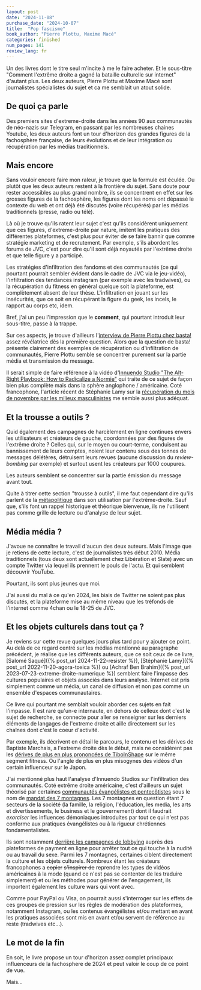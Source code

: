 ```yaml
---
layout: post
date: "2024-11-08"
purchase_date: "2024-10-07"
title:  "Pop fascisme"
book_author: "Pierre Plottu, Maxime Macé"
categories: finished
num_pages: 141
review_lang: fr
---
```


Un des livres dont le titre seul m'incite à me le faire acheter. Et le sous-titre "Comment l'extrême droite a gagné la bataille culturelle sur internet" d'autant plus. Les deux auteurs, Pierre Plottu et Maxime Macé sont journalistes spécialistes du sujet et ca me semblait un atout solide.

## De quoi ça parle

Des premiers sites d'extreme-droite dans les années 90 aux communautés de néo-nazis sur Telegram, en passant par les nombreuses chaines Youtube, les deux auteurs font un tour d'horizon des grandes figures de la fachosphère française, de leurs évolutions et de leur intégration ou récupération par les médias traditionnels.

## Mais encore

Sans vouloir encore faire mon raleur, je trouve que la formule est éculée. Ou plutôt que les deux auteurs restent à la frontière du sujet. Sans doute pour rester accessibles au plus grand nombre, ils se concentrent en effet sur les grosses figures de la fachosphère, les figures dont les noms ont dépassé le contexte du web et ont déjà été discutés (voire récupérés) par les médias traditionnels (presse, radio ou télé).

Là où je trouve qu'ils ratent leur sujet c'est qu'ils considèrent uniquement que ces figures, d'extreme-droite par nature, imitent les pratiques des différentes plateformes, c'est plus pour éviter de se faire bannir que comme stratégie marketing et de recrutement. Par exemple, s'ils abordent les forums de JVC, c'est pour dire qu'il sont déjà noyautés par l'extrême droite et que telle figure y a participé.

Les stratégies d'infiltration des fandoms et des communautés (ce qui pourtant pourrait sembler évident dans le cadre de JVC via le jeu-vidéo), l'infiltration des tendances instagram (par exemple avec les tradwives), ou la récupération du fitness en général quelque soit la plateforme, est complètement absent de leur thèse. L'infiltration en jouant sur les insécurités, que ce soit en récupérant la figure du geek, les incels, le rapport au corps etc, idem.

Bref, j'ai un peu l'impression que le **comment**, qui pourtant introduit leur sous-titre, passe à la trappe.

Sur ces aspects, je trouve d'ailleurs l'[interview de Pierre Plottu chez basta!](https://basta.media/l-extreme-droite-a-gagne-la-bataille-sur-internet-faute-de-combattants-en-face) assez révélatrice dès la première question. Alors que la question de basta! présente clairement des exemples de récupération ou d'infiltration de communautés, Pierre Plottu semble se concentrer purement sur la partie média et transmission du message. 

Il serait simple de faire référence à la vidéo d'[Innuendo Studio "The Alt-Right Playbook: How to Radicalize a Normie"](https://www.youtube.com/watch?v=P55t6eryY3g) qui traite de ce sujet de façon bien plus complète mais dans la sphère anglophone / américaine. Coté francophone, l'article récent de Stéphanie Lamy sur la [récupération du mois de novembre par les milieux masculinistes](https://blogs.mediapart.fr/stephanie-lamy/blog/011124/la-colonisation-du-mois-de-novembre-par-les-milieux-masculinistes) me semble aussi plus adéquat.

## Et la trousse a outils ?

Quid également des campagnes de harcèlement en ligne continues envers les utilisateurs et créateurs de gauche, coordonnées par des figures de l'extrême droite ? Celles qui, sur le moyen ou court-terme, conduisent au bannissement de leurs comptes, noient leur contenu sous des tonnes de messages délétères, détruisent leurs revues (aucune discussion du *review-bombing* par exemple) et surtout usent les créateurs par 1000 coupures.

Les auteurs semblent se concentrer sur la partie émission du message avant tout.

Quite à titrer cette section "trousse à outils", il me faut cependant dire qu'ils parlent de la [métapolitique](https://fr.wikipedia.org/wiki/M%C3%A9tapolitique#M%C3%A9tapolitique_et_gramscisme_de_droite) dans son utilisation par l'extrême-droite. Sauf que, s'ils font un rappel historique et théorique bienvenue, ils ne l'utilisent pas comme grille de lecture ou d'analyse de leur sujet.

## Média média ?

J'avoue ne connaître le travail d'aucun des deux auteurs. Mais l'image que je retiens de cette lecture, c'est de journalistes très début 2010. Média traditionnels (tous deux sont actuellement chez Libération et Slate) avec un compte Twitter via lequel ils prennent le pouls de l'actu. Et qui semblent découvrir YouTube.

Pourtant, ils sont plus jeunes que moi.

J'ai aussi du mal à ce qu'en 2024, les biais de Twitter ne soient pas plus discutés, et la plateforme mise au même niveau que les tréfonds de l'internet comme 4chan ou le 18-25 de JVC.

## Et les objets culturels dans tout ça ?

Je reviens sur cette revue quelques jours plus tard pour y ajouter ce point. Au delà de ce regard centré sur les médias mentionné au paragraphe précédent, je réalise que les différents auteurs, que ce soit ceux de ce livre, [Salomé Saqué]({% post_url 2024-11-22-resister %}), [Stéphanie Lamy]({% post_url 2022-11-20-agora-toxica %}) ou [Achraf Ben Brahim]({% post_url 2023-07-23-extreme-droite-numerique %}) semblent faire l'impasse des cultures populaires et objets associés dans leurs analyse. Internet est pris simplement comme un média, un canal de diffusion et non pas comme un ensemble d'espaces communautaires.

Ce livre qui pourtant me semblait vouloir aborder ces sujets en fait l'impasse. Il est rare qu'un-e internaute, en dehors de celleux dont c'est le sujet de recherche, se connecte pour aller se renseigner sur les derniers éléments de langages de l'extreme droite et aille directement sur les chaînes dont c'est le coeur d'activité.

Par exemple, ils décrivent en détail le parcours, le contenu et les dérives de Baptiste Marchais, a l'extreme droite dès le début, mais ne considèrent pas les [dérives de plus en plus prononcées de TiboInShape](https://www.youtube.com/watch?v=Fp1gFaFFE_E) sur le même segment fitness. Ou l'angle de plus en plus misogynes des vidéos d'un certain influenceur sur le Japon.

J'ai mentionné plus haut l'analyse d'Innuendo Studios sur l'infiltration des communautés. Coté extrême droite américaine, c'est d'ailleurs un sujet théorisé par certaines [communautés évangélistes et pentecôtistes](https://regardsprotestants.com/podcast/evangelisation-ou-reconquete-chretienne-mon-voisin-evangelique-6/) sous le nom de [mandat des 7 montagnes](https://en.wikipedia.org/wiki/Seven_Mountain_Mandate). Les 7 montagnes en question étant 7 secteurs de la société (la famille, la religion, l'éducation, les media, les arts et divertissements, le business et le gouvernement) dont il faudrait *exorciser* les influences démoniaques introduites par tout ce qui n'est pas conforme aux pratiques évangélistes ou à la rigueur chrétiennes fondamentalistes. 

Ils sont notamment [derrière les campagnes de lobbying](https://www.verdict.co.uk/onlyfans-porn/) auprès des plateformes de payment en ligne pour arrêter tout ce qui touche à la nudité ou au travail du sexe. Parmi les 7 montagnes, certaines ciblent directement la culture et les objets culturels. Nombreux étant les créateurs francophones a ~~copier~~ ~~s'inspirer de~~ reprendre les types de vidéos américaines à la mode (quand ce n'est pas se contenter de les traduire simplement) et ou les méthodes pour générer de l'engagement, ils importent également les culture wars qui vont avec.

Comme pour PayPal ou Visa, on pourrait aussi s'interroger sur les effets de ces groupes de pression sur les règles de modération des plateformes, notamment Instagram, ou les contenus évangélistes et/ou mettant en avant les pratiques associées sont mis en avant et/ou servent de référence au reste (tradwives etc...).

## Le mot de la fin

En soit, le livre propose un tour d'horizon assez complet principaux influenceurs de la fachosphere de 2024 et peut valoir le coup de ce point de vue.

Mais…